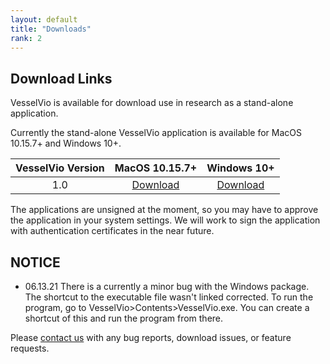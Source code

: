 ```yaml
---
layout: default
title: "Downloads"
rank: 2
---
```


## Download Links
VesselVio is available for download use in research as a stand-alone application.

Currently the stand-alone VesselVio application is available for MacOS 10.15.7+ and Windows 10+.

  | VesselVio Version | MacOS 10.15.7+ |    Windows 10+ |
  |:-------------:|:---------------:|:---------------:|
  | 1.0           | [Download](https://sourceforge.net/projects/vesselvio/files/1.0%20Downloads/VesselVio.app.zip/download) | [Download](https://sourceforge.net/projects/vesselvio/files/1.0%20Downloads/VesselVio.zip/download)  |

The applications are unsigned at the moment, so you may have to approve the application in your system settings. We will work to sign the application with authentication certificates in the near future.

## NOTICE

- 06.13.21 There is a currently a minor bug with the Windows package. The shortcut to the executable file wasn't linked corrected. To run the program, go to VesselVio>Contents>VesselVio.exe. You can create a shortcut of this and run the program from there.


Please [contact us](mailto:vesselvio@gmail.com) with any bug reports, download issues, or feature requests.
